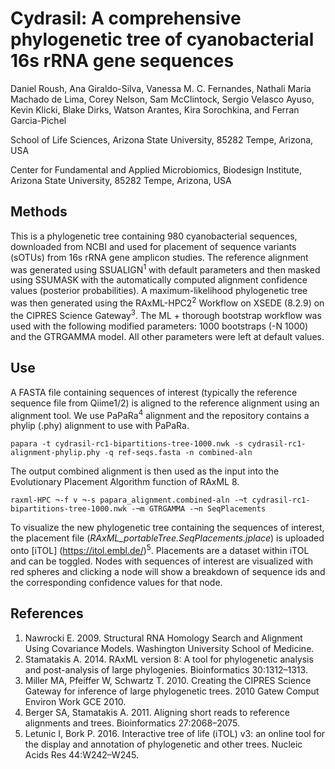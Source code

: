 # **Cydrasil:** A comprehensive phylogenetic tree of cyanobacterial 16s rRNA gene sequences
Daniel Roush, Ana Giraldo-Silva, Vanessa M. C. Fernandes, Nathali Maria Machado de Lima, Corey Nelson, Sam McClintock, Sergio Velasco Ayuso, Kevin Klicki, Blake Dirks, Watson Arantes, Kira Sorochkina, and Ferran Garcia-Pichel

School of Life Sciences, Arizona State University, 85282 Tempe, Arizona, USA

Center for Fundamental and Applied Microbiomics, Biodesign Institute, Arizona State University, 85282 Tempe, Arizona, USA

## **Methods**
This is a phylogenetic tree containing 980 cyanobacterial sequences, downloaded from NCBI and used for placement of sequence variants (sOTUs) from 16s rRNA gene amplicon studies. 
The reference alignment was generated using SSUALIGN<sup>1</sup> with default parameters and then masked using SSUMASK with the automatically computed alignment confidence values (posterior probabilities). A maximum-likelihood phylogenetic tree was then generated using the RAxML-HPC2<sup>2</sup> Workflow on XSEDE (8.2.9) on the CIPRES Science Gateway<sup>3</sup>. The ML + thorough bootstrap workflow was used with the following modified parameters: 1000 bootstraps (-N 1000) and the GTRGAMMA model. All other parameters were left at default values.  

## **Use**
A FASTA file containing sequences of interest (typically the reference sequence file from Qiime1/2) is aligned to the reference alignment using an alignment tool. We use PaPaRa<sup>4</sup> alignment and the repository contains a phylip (.phy) alignment to use with PaPaRa. 
```
papara -t cydrasil-rc1-bipartitions-tree-1000.nwk -s cydrasil-rc1-alignment-phylip.phy -q ref-seqs.fasta -n combined-aln
```
The output combined alignment is then used as the input into the Evolutionary Placement Algorithm function of RAxML 8. 
```
raxml-HPC ¬-f v ¬-s papara_alignment.combined-aln -¬t cydrasil-rc1-bipartitions-tree-1000.nwk -¬m GTRGAMMA -¬n SeqPlacements 
```
To visualize the new phylogenetic tree containing the sequences of interest, the placement file (_RAxML_portableTree.SeqPlacements.jplace_) is uploaded onto [iTOL] (https://itol.embl.de/)<sup>5</sup>. Placements are a dataset within iTOL and can be toggled. Nodes with sequences of interest are visualized with red spheres and clicking a node will show a breakdown of sequence ids and the corresponding confidence values for that node. 

## **References**
1. 	Nawrocki E. 2009. Structural RNA Homology Search and Alignment Using Covariance Models. Washington University School of Medicine.
2. 	Stamatakis A. 2014. RAxML version 8: A tool for phylogenetic analysis and post-analysis of large phylogenies. Bioinformatics 30:1312–1313.
3. 	Miller MA, Pfeiffer W, Schwartz T. 2010. Creating the CIPRES Science Gateway for inference of large phylogenetic trees. 2010 Gatew Comput Environ Work GCE 2010.
4. 	Berger SA, Stamatakis A. 2011. Aligning short reads to reference alignments and trees. Bioinformatics 27:2068–2075.
5. 	Letunic I, Bork P. 2016. Interactive tree of life (iTOL) v3: an online tool for the display and annotation of phylogenetic and other trees. Nucleic Acids Res 44:W242–W245.

